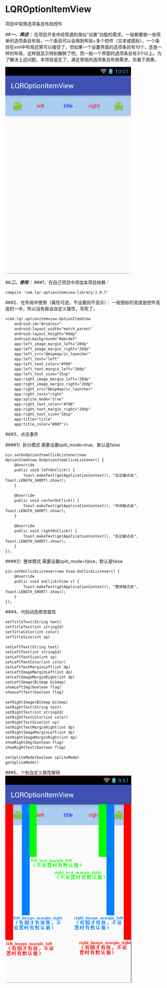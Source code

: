 # LQROptionItemView
项目中常用选项条目布局控件

##***一、简述：***
在项目开发中经常遇到类似“设置”功能的需求，一般都要做一些简单的选项条目布局，一个条目可以会用到布局+多个控件（文本或图标），一个条目在xml中布局还算可以接受了，但如果一个设置界面的选项条目有10个，还是一样的布局，这样就显示特别臃肿了吧，而一般一个界面的选项条目有3个以上。为了解决上述问题，本项目诞生了，满足常规的选项条目布局需求，先看下效果。

![image](screenshots/1.png)

##***二、使用：***
###1、在自己项目中添加本项目依赖：

	compile 'com.lqr.optionitemview:library:1.0.7'

###2、在布局中使用（属性可选，不设置则不显示）：
一般图标的高度是控件高度的一半，所以没有做该自定义属性，写死了。

	<com.lqr.optionitemview.OptionItemView
        android:id="@+id/oiv"
        android:layout_width="match_parent"
        android:layout_height="60dp"
        android:background="#abcdef"
        app:left_image_margin_left="20dp"
        app:left_image_margin_right="20dp"
        app:left_src="@mipmap/ic_launcher"
        app:left_text="left"
        app:left_text_color="#f00"
        app:left_text_margin_left="20dp"
        app:left_text_size="15sp"
        app:right_image_margin_left="20dp"
        app:right_image_margin_right="20dp"
        app:right_src="@mipmap/ic_launcher"
        app:right_text="right"
        app:splite_mode="true"
        app:right_text_color="#f00"
        app:right_text_margin_right="20dp"
        app:right_text_size="16sp"
        app:title="title"
        app:title_color="#00f"/>
###3、点击事件

####1）拆分模式
需要设置split_mode=true，默认是false

	oiv.setOnOptionItemClickListener(new OptionItemView.OnOptionItemClickListener() {
	    @Override
	    public void leftOnClick() {
	        Toast.makeText(getApplicationContext(), "左边被点击", Toast.LENGTH_SHORT).show();
	    }
	
	    @Override
	    public void centerOnClick() {
	        Toast.makeText(getApplicationContext(), "中间被点击", Toast.LENGTH_SHORT).show();
	    }
	
	    @Override
	    public void rightOnClick() {
	        Toast.makeText(getApplicationContext(), "右边被点击", Toast.LENGTH_SHORT).show();
	    }
	});

####2）整体模式
需要设置split_mode=false，默认是false

	oiv.setOnClickListener(new View.OnClickListener() {
	    @Override
	    public void onClick(View v) {
	        Toast.makeText(getApplicationContext(), "整体被点击", Toast.LENGTH_SHORT).show();
	    }
	});

###4、代码动态修改属性

	setTitleText(String text)
	setTitleText(int stringId)
	setTitleColor(int color)
	setTitleSize(int sp)

	setLeftText(String text)
	setLeftText(int stringId)
	setLeftTextSize(int sp)
	setLeftTextColor(int color)
	setLeftTextMarginLeft(int dp)
	setLeftImageMarginLeft(int dp)
	setLeftImageMarginRight(int dp)
	setLeftImage(Bitmap bitmap)
	showLeftImg(boolean flag)
	showLeftText(boolean flag)

	setRightImage(Bitmap bitmap)
	setRightText(String text)
	setRightText(int stringId)
	setRightTextColor(int color)
	setRightTextSize(int sp)
	setRightTextMarginRight(int dp)
	setRightImageMarginLeft(int dp)
	setRightImageMarginRight(int dp)
	showRightImg(boolean flag)
	showRightText(boolean flag)

	setSpliteMode(boolean spliteMode)
	getSpliteMode()

###5、个别自定义属性解释
![image](screenshots/2.png)